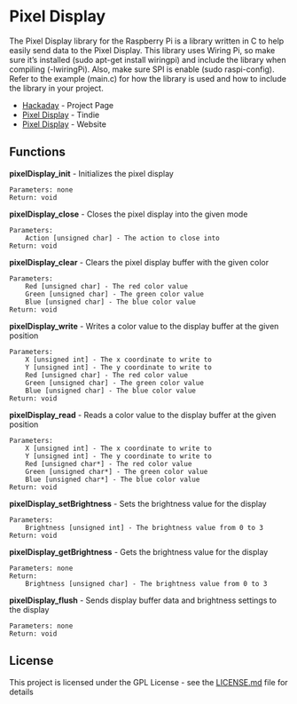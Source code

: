 # Pixel Display
The Pixel Display library for the Raspberry Pi is a library written in C to help easily send data to the Pixel Display. This library uses Wiring Pi, so make sure it’s installed (sudo apt-get install wiringpi) and include the library when compiling (-lwiringPi). Also, make sure SPI is enable (sudo raspi-config). Refer to the example (main.c) for how the library is used and how to include the library in your project.

* [Hackaday](https://hackaday.io/project/18298-pixel-player) - Project Page
* [Pixel Display](https://www.tindie.com/products/11311/) - Tindie
* [Pixel Display](http://www.pixelcircuits.com/) - Website

## Functions
**pixelDisplay_init** - Initializes the pixel display
```
Parameters: none
Return: void 
```
**pixelDisplay_close** - Closes the pixel display into the given mode
```
Parameters: 
	Action [unsigned char] - The action to close into
Return: void
```
**pixelDisplay_clear** - Clears the pixel display buffer with the given color
```
Parameters: 
	Red [unsigned char] - The red color value
	Green [unsigned char] - The green color value
	Blue [unsigned char] - The blue color value
Return: void 
```
**pixelDisplay_write** - Writes a color value to the display buffer at the given position
```
Parameters: 
	X [unsigned int] - The x coordinate to write to
	Y [unsigned int] - The y coordinate to write to
	Red [unsigned char] - The red color value
	Green [unsigned char] - The green color value
	Blue [unsigned char] - The blue color value
Return: void 
```
**pixelDisplay_read** - Reads a color value to the display buffer at the given position
```
Parameters: 
	X [unsigned int] - The x coordinate to write to
	Y [unsigned int] - The y coordinate to write to
	Red [unsigned char*] - The red color value
	Green [unsigned char*] - The green color value
	Blue [unsigned char*] - The blue color value
Return: void 
```
**pixelDisplay_setBrightness** - Sets the brightness value for the display	
```
Parameters: 
	Brightness [unsigned int] - The brightness value from 0 to 3
Return: void 
```
**pixelDisplay_getBrightness** - Gets the brightness value for the display
```
Parameters: none
Return: 
	Brightness [unsigned char] - The brightness value from 0 to 3
 ```
**pixelDisplay_flush** - Sends display buffer data and brightness settings to the display
```
Parameters: none
Return: void 
```

## License

This project is licensed under the GPL License - see the [LICENSE.md](LICENSE.md) file for details
